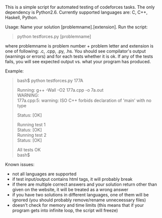 This is a simple script for automated testing of codeforces tasks. The only dependency is Python2.6. Currently supported languages are: C, C++, Haskell, Python.

Usage:
Name your solution [problemname].[extension]. Run the script:
> python testforces.py [problemname]

where problemname is problem number + problem letter and extension is one of following: .c, .cpp, .py, .hs. You should see compilator's output (warnings or errors) and for each tests whether it is ok. If any of the tests fails, you will see expected output vs. what your program has produced.

Example:
> bash$ python testforces.py 177A
>
> Running: g++ -Wall -O2 177a.cpp -o 7a.out  
> WARNING:  
> 177a.cpp:5: warning: ISO C++ forbids declaration of 'main' with no type  
> 
> Status: [OK]  
> 
> Running test 1  
> Status: [OK]  
> Running test 2  
> Status: [OK]
> 
> All tests OK  
> bash$

Known issues:
- not all languages are supported  
- if test input/output contains html tags, it will probably break  
- if there are multiple correct answers and your solution return other than given on the website, it will be treated as a wrong answer  
- if you have two solutions in different languages, one of them will be ignored (you should probably remove/rename unneceessary files)  
- doesn't check for memory and time limits (this means that if your program gets into infinite loop, the script will freeze)

